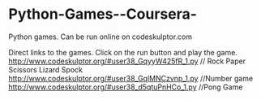 Python-Games--Coursera-
=======================

Python games. Can be run online on codeskulptor.com

Direct links to the games. Click on the run button and play the game.
http://www.codeskulptor.org/#user38_GqyyW425fR_1.py  // Rock Paper Scissors Lizard Spock
http://www.codeskulptor.org/#user38_GqlMNCzvnp_1.py  //Number game
http://www.codeskulptor.org/#user38_d5qtuPnHCo_1.py //Pong Game
